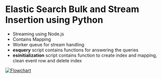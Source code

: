 
# Elastic Search Bulk and Stream Insertion using Python

  - Streaming using Node.js
  - Contains Mapping
  - Worker queue for stream handling
  - **esquery** script contains functions for answering the queries
  - **esinitialization** script contains function to create index and mapping, clean event row and delete index

[![Flowchart](https://i.imgur.com/dEOSDMy.png)]()



